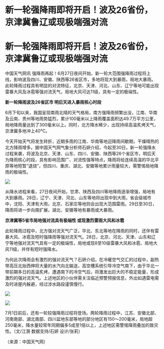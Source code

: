 # 新一轮强降雨即将开启！波及26省份，京津冀鲁辽或现极端强对流

# 新一轮强降雨即将开启！波及26省份，京津冀鲁辽或现极端强对流

中国天气网讯
强降雨再起！6月27日夜间开始，新一轮大范围强降雨过程将上线，影响波及四川、安徽、陕西等26省区市，多地将现大到暴雨，局地大暴雨。此轮降雨过程具有明显的对流特征，北京、天津、河北、山东、辽宁等地可能出现雷暴大风及冰雹等强对流天气，局地大风可达11级，具有一定的极端性。

**新一轮降雨波及26省区市 明后天进入暴雨核心时段**

6月下旬以来，我国呈现南雨北晴的天气格局，南方强降雨频繁出没，江南、华南及云南、贵州等地雨势猛烈，累计100毫米以上降雨覆盖面积达49.7万平方公里，局地降雨量达到了300毫米以上。同时，北方降水稀少，出现持续高温炙烤天气，京津冀多地冲上40℃。

今天开始天气将发生转折，近期多雨的江南、华南等地迎降雨间歇期，干燥晴热的北方降雨增多。据中国天气网气象分析师石妍介绍，今起至30日，新一轮强降水过程来袭，将波及北京、天津、山东、四川、安徽、陕西等26个省区市，明后天为降雨核心时段，具有影响范围广、对流性强等特点，降雨将给连续高温的华北平原等地短暂“退烧”，但四川、重庆、湖北、安徽等地累计雨量较大，需警惕局地降雨的极端性。

![](https://inews.gtimg.com/om_bt/OtRLxR1g7RCRZmnR7D_g7xq24S8IBF5vX450sa6CY_PlsAA/1000)

从降水进程来看，27日夜间开始，甘肃、陕西及四川等地降雨逐渐增强，局地有大到暴雨。28日，辽宁、天津、河北、山东等地将出现中到大雨，省会级城市中，沈阳、天津有大雨，北京、石家庄等地则会出现大范围雷雨。29日至30日，降雨将进一步向南扩展，湖北、安徽等地有暴雨或大暴雨。

**京津冀等5省市局地强对流具有极端性 或现激烈雷雨大风和冰雹**

此轮降雨过程中，北方强对流天气广泛，华北、东北等地在降雨的同时，还伴有雷暴大风、冰雹及短时强降雨等强对流天气。28日，北京、河北、天津、山东和辽宁等地强对流天气具有一定的极端性，局地或现8至10级雷暴大风和冰雹、局地大风11级，并伴有短时强降水。

为何此次降雨会有激烈的强对流天气？石妍介绍，在冷暖空气交汇的过程中，副热带高压北抬西伸将大量的水汽向北输送，高空槽系统引导冷空气南下，由于华北一带前期多日的高温炙烤，遭遇南下的冷空气后，将激发出巨大的不稳定能量，形成激烈的强对流天气。上述地区的小伙伴需关注临近预警预报信息，外出如遇雷电需及时进屋内躲避，经过涉水路段谨慎慢行。

![](https://inews.gtimg.com/om_bt/O0g1otkccbmrvcZGIBDIvmDoO0Rgub3FzI2r0YdKmWTa4AA/1000)

![](https://inews.gtimg.com/om_bt/OQInCSvmUExAQhV48G_veFnWBnrBE5F0r4NY-77GFgGGEAA/1000)

7月1日前后，还有一轮较强降雨过程将登场。两轮降雨过程中，江苏、安徽北部、河南南部、湖北南部、四川盆地东部等地的部分地区有150～200毫米，局地超250毫米，降水量较常年同期偏多5成至1倍以上，上述地区需警惕降雨叠加的致灾性。（文/江漪
数据支持/石妍 设计/张莉）

（来源：中国天气网）

